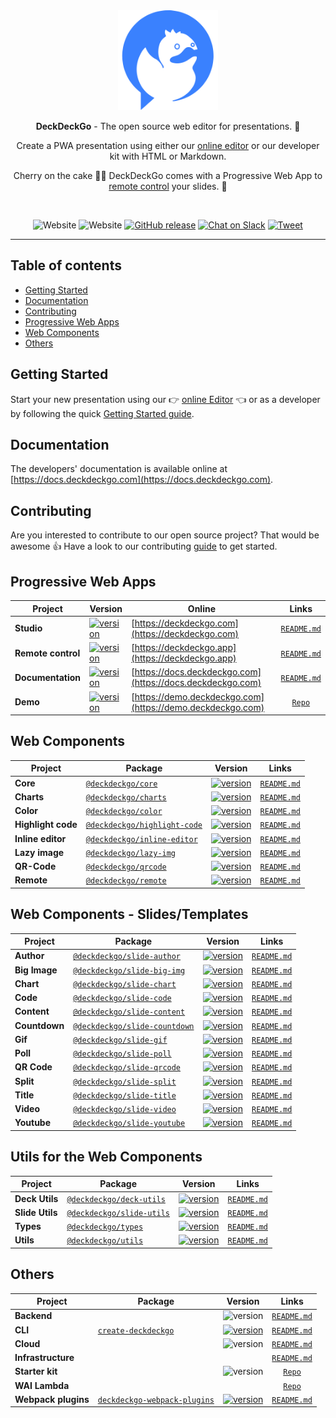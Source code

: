 <div align="center">
  <a href="https://deckdeckgo.com"><img src="studio/src/assets/img/deckdeckgo-logo.svg" alt="DeckDeckGo logo" height="160"></a>
  
  <br/>
  
  <p><strong>DeckDeckGo</strong> - The open source web editor for presentations. 🚀</p>
  
  <p>Create a PWA presentation using either our <a href="https://deckdeckgo.com">online editor</a> or our developer kit with HTML or Markdown.</p>
  
  <p>Cherry on the cake 🍒🎂 DeckDeckGo comes with a Progressive Web App to <a href="https://deckdeckgo.app">remote control</a> your slides. 📱</p>
  
  <br/>
  
  ![Website](https://img.shields.io/website?label=Editor&url=https%3A%2F%2Fdeckdeckgo.com)
  ![Website](https://img.shields.io/website?label=Remotre%20control&url=https%3A%2F%2Fdeckdeckgo.app)
  [![GitHub release](https://img.shields.io/github/release/deckgo/deckdeckgo/all?logo=GitHub)](https://github.com/deckgo/deckdeckgo/releases/latest)
  [![Chat on Slack](https://img.shields.io/badge/chat-Slack-EBB424?logo=Slack)](https://join.slack.com/t/deckdeckgo/shared_invite/enQtNzM0NjMwOTc3NTI0LTBlNmFhODNhYmRkMWUxZmU4ZTQ2MDJiNjlmYWZiODNjMDU5OGRjYThlZmZjMTc5YmQ3MzUzMDlhMzk0ZDgzMDY)
  [![Tweet](https://img.shields.io/twitter/url?url=https%3A%2F%2Fdeckdeckgo.com)](https://twitter.com/intent/tweet?url=https%3A%2F%2Fdeckdeckgo.com&text=DeckDeckGo%20-%20The%20web%20open%20source%20editor%20for%20presentations%20%F0%9F%9A%80%20%40deckdeckgo)
</div>

---

## Table of contents

- [Getting Started](#getting-started)
- [Documentation](#documentation)
- [Contributing](#contributing)
- [Progressive Web Apps](#progressive-web-apps)
- [Web Components](#web-components)
- [Others](#others)
 
## Getting Started

Start your new presentation using our 👉 [online Editor](https://deckdeckgo.com) 👈 or as a developer by following the quick  [Getting Started guide](https://docs.deckdeckgo.com/docs).

## Documentation

The developers' documentation is available online at [https://docs.deckdeckgo.com](https://docs.deckdeckgo.com).

## Contributing

Are you interested to contribute to our open source project? That would be awesome 👍 Have a look to our contributing [guide](CONTRIBUTING.md) to get started.

## Progressive Web Apps

| Project | Version | Online | Links |
| ------- | ------- | ------- |:-----:|
| **Studio** | [![version](https://img.shields.io/static/v1.svg?label=production&message=v1.0.0-beta.8&color=success)](https://deckdeckgo.com)| [https://deckdeckgo.com](https://deckdeckgo.com) | [`README.md`](studio/README.md)
| **Remote control** | [![version](https://img.shields.io/static/v1.svg?label=production&message=v1.0.0-rc.2&color=success)](https://deckdeckgo.app) | [https://deckdeckgo.app](https://deckdeckgo.app) | [`README.md`](remote/README.md)
| **Documentation** | [![version](https://img.shields.io/static/v1.svg?label=production&message=v1.0.0-rc.8-2&color=success)](https://docs.deckdeckgo.com) | [https://docs.deckdeckgo.com](https://docs.deckdeckgo.com) | [`README.md`](docs/README.md)
| **Demo** | [![version](https://img.shields.io/static/v1.svg?label=production&message=v1.0.0-rc.4-3&color=success)](https://demo.deckdeckgo.com) | [https://demo.deckdeckgo.com](https://demo.deckdeckgo.com) | [`Repo`](https://github.com/deckgo/deckdeckgo-demo/)

## Web Components

| Project | Package | Version | Links |
| ------- | ------- | ------- |:-----:|
| **Core** | [`@deckdeckgo/core`](https://www.npmjs.com/package/@deckdeckgo/core) | [![version](https://img.shields.io/npm/v/@deckdeckgo/core/latest.svg?color=success)](https://www.npmjs.com/package/@deckdeckgo/core) | [`README.md`](webcomponents/core/README.md)
| **Charts** | [`@deckdeckgo/charts`](https://www.npmjs.com/package/@deckdeckgo/charts) | [![version](https://img.shields.io/npm/v/@deckdeckgo/charts/latest.svg?color=success)](https://www.npmjs.com/package/@deckdeckgo/charts) | [`README.md`](webcomponents/charts/README.md)
| **Color** | [`@deckdeckgo/color`](https://www.npmjs.com/package/@deckdeckgo/color) | [![version](https://img.shields.io/npm/v/@deckdeckgo/color/latest.svg?color=success)](https://www.npmjs.com/package/@deckdeckgo/color) | [`README.md`](webcomponents/color/README.md)
| **Highlight code** | [`@deckdeckgo/highlight-code`](https://www.npmjs.com/package/@deckdeckgo/highlight-code) | [![version](https://img.shields.io/npm/v/@deckdeckgo/highlight-code/latest.svg?color=success)](https://www.npmjs.com/package/@deckdeckgo/highlight-code) | [`README.md`](webcomponents/highlight-code/README.md)
| **Inline editor** | [`@deckdeckgo/inline-editor`](https://www.npmjs.com/package/@deckdeckgo/inline-editor) | [![version](https://img.shields.io/npm/v/@deckdeckgo/inline-editor/latest.svg?color=success)](https://www.npmjs.com/package/@deckdeckgo/inline-editor) | [`README.md`](webcomponents/inline-editor/README.md)
| **Lazy image** | [`@deckdeckgo/lazy-img`](https://www.npmjs.com/package/@deckdeckgo/lazy-img) | [![version](https://img.shields.io/npm/v/@deckdeckgo/lazy-img/latest.svg?color=success)](https://www.npmjs.com/package/@deckdeckgo/lazy-img) | [`README.md`](webcomponents/lazy-img/README.md)
| **QR-Code** | [`@deckdeckgo/qrcode`](https://www.npmjs.com/package/@deckdeckgo/qrcode) | [![version](https://img.shields.io/npm/v/@deckdeckgo/qrcode/latest.svg?color=success)](https://www.npmjs.com/package/@deckdeckgo/qrcode) | [`README.md`](webcomponents/qrcode/README.md)
| **Remote** | [`@deckdeckgo/remote`](https://www.npmjs.com/package/@deckdeckgo/remote) | [![version](https://img.shields.io/npm/v/@deckdeckgo/remote/latest.svg?color=success)](https://www.npmjs.com/package/@deckdeckgo/remote) | [`README.md`](webcomponents/remote/README.md)

## Web Components - Slides/Templates

| Project | Package | Version | Links |
| ------- | ------- | ------- |:-----:|
| **Author** | [`@deckdeckgo/slide-author`](https://www.npmjs.com/package/@deckdeckgo/slide-author) | [![version](https://img.shields.io/npm/v/@deckdeckgo/slide-author/latest.svg?color=success)](https://www.npmjs.com/package/@deckdeckgo/slide-author) | [`README.md`](webcomponents/slides/author/README.md)
| **Big Image** | [`@deckdeckgo/slide-big-img`](https://www.npmjs.com/package/@deckdeckgo/slide-big-img) | [![version](https://img.shields.io/npm/v/@deckdeckgo/slide-big-img/latest.svg?color=success)](https://www.npmjs.com/package/@deckdeckgo/slide-big-img) | [`README.md`](webcomponents/slides/big-img/README.md)
| **Chart** | [`@deckdeckgo/slide-chart`](https://www.npmjs.com/package/@deckdeckgo/slide-chart) | [![version](https://img.shields.io/npm/v/@deckdeckgo/slide-chart/latest.svg?color=success)](https://www.npmjs.com/package/@deckdeckgo/slide-chart) | [`README.md`](webcomponents/slides/chart/README.md)
| **Code** | [`@deckdeckgo/slide-code`](https://www.npmjs.com/package/@deckdeckgo/slide-code) | [![version](https://img.shields.io/npm/v/@deckdeckgo/slide-code/latest.svg?color=success)](https://www.npmjs.com/package/@deckdeckgo/slide-code) | [`README.md`](webcomponents/slides/code/README.md)
| **Content** | [`@deckdeckgo/slide-content`](https://www.npmjs.com/package/@deckdeckgo/slide-content) | [![version](https://img.shields.io/npm/v/@deckdeckgo/slide-content/latest.svg?color=success)](https://www.npmjs.com/package/@deckdeckgo/slide-content) | [`README.md`](webcomponents/slides/content/README.md)
| **Countdown** | [`@deckdeckgo/slide-countdown`](https://www.npmjs.com/package/@deckdeckgo/slide-countdown) | [![version](https://img.shields.io/npm/v/@deckdeckgo/slide-countdown/latest.svg?color=success)](https://www.npmjs.com/package/@deckdeckgo/slide-countdown) | [`README.md`](webcomponents/slides/countdown/README.md)
| **Gif** | [`@deckdeckgo/slide-gif`](https://www.npmjs.com/package/@deckdeckgo/slide-gif) | [![version](https://img.shields.io/npm/v/@deckdeckgo/slide-gif/latest.svg?color=success)](https://www.npmjs.com/package/@deckdeckgo/slide-gif) | [`README.md`](webcomponents/slides/gif/README.md)
| **Poll** | [`@deckdeckgo/slide-poll`](https://www.npmjs.com/package/@deckdeckgo/slide-poll) | [![version](https://img.shields.io/npm/v/@deckdeckgo/slide-poll/latest.svg?color=success)](https://www.npmjs.com/package/@deckdeckgo/slide-poll) | [`README.md`](webcomponents/slides/poll/README.md)
| **QR Code** | [`@deckdeckgo/slide-qrcode`](https://www.npmjs.com/package/@deckdeckgo/slide-qrcode) | [![version](https://img.shields.io/npm/v/@deckdeckgo/slide-qrcode/latest.svg?color=success)](https://www.npmjs.com/package/@deckdeckgo/slide-qrcode) | [`README.md`](webcomponents/slides/qrcode/README.md)
| **Split** | [`@deckdeckgo/slide-split`](https://www.npmjs.com/package/@deckdeckgo/slide-split) | [![version](https://img.shields.io/npm/v/@deckdeckgo/slide-split/latest.svg?color=success)](https://www.npmjs.com/package/@deckdeckgo/slide-split) | [`README.md`](webcomponents/slides/split/README.md)
| **Title** | [`@deckdeckgo/slide-title`](https://www.npmjs.com/package/@deckdeckgo/slide-title) | [![version](https://img.shields.io/npm/v/@deckdeckgo/slide-title/latest.svg?color=success)](https://www.npmjs.com/package/@deckdeckgo/slide-title) | [`README.md`](webcomponents/slides/title/README.md)
| **Video** | [`@deckdeckgo/slide-video`](https://www.npmjs.com/package/@deckdeckgo/slide-video) | [![version](https://img.shields.io/npm/v/@deckdeckgo/slide-video/latest.svg?color=success)](https://www.npmjs.com/package/@deckdeckgo/slide-video) | [`README.md`](webcomponents/slides/video/README.md)
| **Youtube** | [`@deckdeckgo/slide-youtube`](https://www.npmjs.com/package/@deckdeckgo/slide-youtube) | [![version](https://img.shields.io/npm/v/@deckdeckgo/slide-youtube/latest.svg?color=success)](https://www.npmjs.com/package/@deckdeckgo/slide-youtube) | [`README.md`](webcomponents/slides/youtube/README.md)

## Utils for the Web Components

| Project | Package | Version | Links |
| ------- | ------- | ------- |:-----:|
| **Deck Utils** | [`@deckdeckgo/deck-utils`](https://www.npmjs.com/package/@deckdeckgo/deck-utils) | [![version](https://img.shields.io/npm/v/@deckdeckgo/deck-utils/latest.svg?color=success)](https://www.npmjs.com/package/@deckdeckgo/deck-utils) | [`README.md`](utils/deck/README.md)
| **Slide Utils** | [`@deckdeckgo/slide-utils`](https://www.npmjs.com/package/@deckdeckgo/slide-utils) | [![version](https://img.shields.io/npm/v/@deckdeckgo/slide-utils/latest.svg?color=success)](https://www.npmjs.com/package/@deckdeckgo/slide-utils) | [`README.md`](utils/slide/README.md)
| **Types** | [`@deckdeckgo/types`](https://www.npmjs.com/package/@deckdeckgo/types) | [![version](https://img.shields.io/npm/v/@deckdeckgo/types/latest.svg?color=success)](https://www.npmjs.com/package/@deckdeckgo/types) | [`README.md`](utils/types/README.md)
| **Utils** | [`@deckdeckgo/utils`](https://www.npmjs.com/package/@deckdeckgo/utils) | [![version](https://img.shields.io/npm/v/@deckdeckgo/utils/latest.svg?color=success)](https://www.npmjs.com/package/@deckdeckgo/utils) | [`README.md`](utils/utils/README.md)

## Others
| Project | Package | Version | Links |
| ------- | ------- | ------- |:-----:|
| **Backend** | | ![version](https://img.shields.io/static/v1.svg?label=version&message=v1.0.0-rc.1&color=success) | [`README.md`](backend/README.md)
| **CLI** | [`create-deckdeckgo`](https://www.npmjs.com/package/create-deckdeckgo) | [![version](https://img.shields.io/npm/v/create-deckdeckgo/latest.svg?color=success)](https://www.npmjs.com/package/create-deckdeckgo) | [`README.md`](cli/README.md)
| **Cloud** | | ![version](https://img.shields.io/static/v1.svg?label=production&message=v1.0.0-rc.2&color=success) | [`README.md`](cloud/README.md)
| **Infrastructure** | | | [`README.md`](infra/README.md)
| **Starter kit** | | ![version](https://img.shields.io/static/v1.svg?label=version&message=v1.0.0-rc.6-3&color=success) | [`Repo`](http://github.com/deckgo/deckdeckgo-starter/)
| **WAI Lambda** | | | [`Repo`](https://github.com/deckgo/wai-lambda)
| **Webpack plugins** | [`deckdeckgo-webpack-plugins`](https://www.npmjs.com/package/deckdeckgo-webpack-plugins) | [![version](https://img.shields.io/npm/v/deckdeckgo-webpack-plugins/latest.svg?color=success)](https://www.npmjs.com/package/deckdeckgo-webpack-plugins) | [`README.md`](webpack/README.md) 

[DeckDeckGo]: https://deckdeckgo.com

